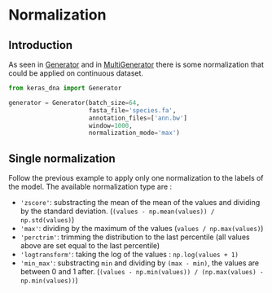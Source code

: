# Normalization

## Introduction

As seen in [Generator](./generators.md) and in [MultiGenerator](./multigenerators.md) there is some normalization that could be applied on continuous dataset.

```python
from keras_dna import Generator

generator = Generator(batch_size=64,
                      fasta_file='species.fa',
                      annotation_files=['ann.bw']
                      window=1000,
                      normalization_mode='max')
```

## Single normalization

Follow the previous example to apply only one normalization to the labels of the model. The available normalization type are :

- `'zscore'`: substracting the mean of the mean of the values and dividing by the standard deviation. (`(values - np.mean(values)) / np.std(values)`)
- `'max'`: dividing by the maximum of the values (`values / np.max(values)`)
- `'perctrim'`: trimming the distribution to the last percentile (all values above are set equal to the last percentile)
- `'logtransform'`: taking the log of the values : `np.log(values + 1)`
- `'min_max'`: substracting `min` and dividing by `(max - min)`, the values are between 0 and 1 after. (`(values - np.min(values)) / (np.max(values) - np.min(values))`)
